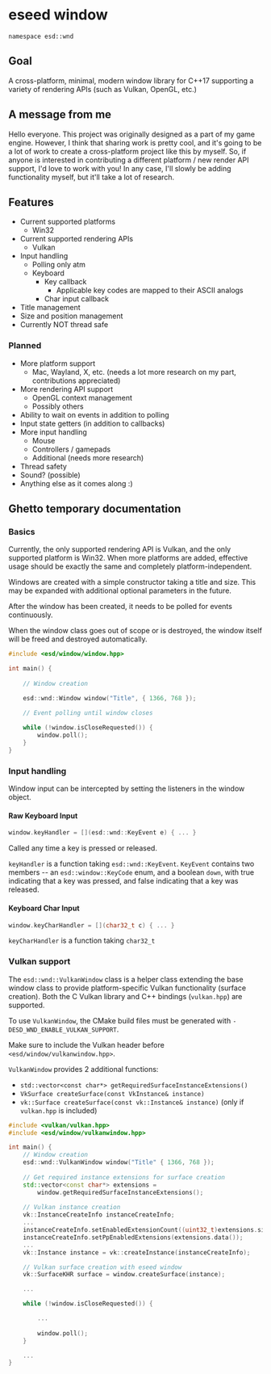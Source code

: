 # eseed window
`namespace esd::wnd`

## Goal
A cross-platform, minimal, modern window library for C++17 supporting a variety of rendering APIs (such as Vulkan, OpenGL, etc.)

## A message from me
Hello everyone. This project was originally designed as a part of my game engine. However, I think that sharing work is pretty cool, and it's going to be a lot of work to create a cross-platform project like this by myself. So, if anyone is interested in contributing a different platform / new render API support, I'd love to work with you! In any case, I'll slowly be adding functionality myself, but it'll take a lot of research.

## Features
- Current supported platforms
  - Win32
- Current supported rendering APIs
  - Vulkan
- Input handling
  - Polling only atm
  - Keyboard
    - Key callback
      - Applicable key codes are mapped to their ASCII analogs
    - Char input callback
- Title management
- Size and position management
- Currently NOT thread safe

### Planned
- More platform support
  - Mac, Wayland, X, etc. (needs a lot more research on my part, contributions appreciated)
- More rendering API support
  - OpenGL context management
  - Possibly others
- Ability to wait on events in addition to polling
- Input state getters (in addition to callbacks)
- More input handling
  - Mouse
  - Controllers / gamepads
  - Additional (needs more research)
- Thread safety
- Sound? (possible)
- Anything else as it comes along :)

## Ghetto temporary documentation

### Basics
Currently, the only supported rendering API is Vulkan, and the only supported platform is Win32. When more platforms are added, effective usage should be exactly the same and completely platform-independent.

Windows are created with a simple constructor taking a title and size. This may be expanded with additional optional parameters in the future.

After the window has been created, it needs to be polled for events continuously.

When the window class goes out of scope or is destroyed, the window itself will be freed and destroyed automatically.

```cpp
#include <esd/window/window.hpp>

int main() {
  
    // Window creation

    esd::wnd::Window window("Title", { 1366, 768 });

    // Event polling until window closes
    
    while (!window.isCloseRequested()) {
        window.poll();
    }
}
```

### Input handling
Window input can be intercepted by setting the listeners in the window object.

#### Raw Keyboard Input
```cpp
window.keyHandler = [](esd::wnd::KeyEvent e) { ... }
```

Called any time a key is pressed or released.

`keyHandler` is a function taking `esd::wnd::KeyEvent`. `KeyEvent` contains two members -- an `esd::window::KeyCode` enum, and a boolean `down`, with true indicating that a key was pressed, and false indicating that a key was released. 

#### Keyboard Char Input
```cpp
window.keyCharHandler = [](char32_t c) { ... }
```

`keyCharHandler` is a function taking `char32_t` 

### Vulkan support
The `esd::wnd::VulkanWindow` class is a helper class extending the base window class to provide platform-specific Vulkan functionality (surface creation). Both the C Vulkan library and C++ bindings (`vulkan.hpp`) are supported.

To use `VulkanWindow`, the CMake build files must be generated with `-DESD_WND_ENABLE_VULKAN_SUPPORT`.

Make sure to include the Vulkan header before `<esd/window/vulkanwindow.hpp>`.

`VulkanWindow` provides 2 additional functions:
- `std::vector<const char*> getRequiredSurfaceInstanceExtensions()`
- `VkSurface createSurface(const VkInstance& instance)`
- `vk::Surface createSurface(const vk::Instance& instance)` (only if `vulkan.hpp` is included)

```cpp
#include <vulkan/vulkan.hpp>
#include <esd/window/vulkanwindow.hpp>

int main() {
    // Window creation
    esd::wnd::VulkanWindow window("Title" { 1366, 768 });
    
    // Get required instance extensions for surface creation
    std::vector<const char*> extensions = 
        window.getRequiredSurfaceInstanceExtensions();
    
    // Vulkan instance creation
    vk::InstanceCreateInfo instanceCreateInfo;
    ...
    instanceCreateInfo.setEnabledExtensionCount((uint32_t)extensions.size());
    instanceCreateInfo.setPpEnabledExtensions(extensions.data());
    ...
    vk::Instance instance = vk::createInstance(instanceCreateInfo);

    // Vulkan surface creation with eseed window
    vk::SurfaceKHR surface = window.createSurface(instance);

    ...

    while (!window.isCloseRequested()) {

        ...
      
        window.poll();
    }

    ...
}
```